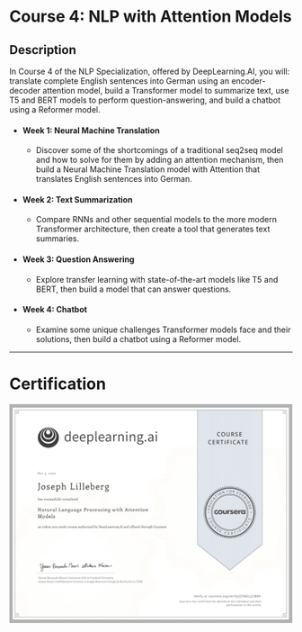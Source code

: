 # Course 4: NLP with Attention Models

## Description
In Course 4 of the NLP Specialization, offered by DeepLearning.AI, you will: translate complete English sentences into German using an encoder-decoder attention model, build a Transformer model to summarize text, use T5 and BERT models to perform question-answering, and build a chatbot using a Reformer model.

- #### Week 1: Neural Machine Translation
	- Discover some of the shortcomings of a traditional seq2seq model and how to solve for them by adding an attention mechanism, then build a Neural Machine Translation model with Attention that translates English sentences into German.
- #### Week 2: Text Summarization 
	- Compare RNNs and other sequential models to the more modern Transformer architecture, then create a tool that generates text summaries.
- #### Week 3: Question Answering
	- Explore transfer learning with state-of-the-art models like T5 and BERT, then build a model that can answer questions.
- #### Week 4: Chatbot
	- Examine some unique challenges Transformer models face and their solutions, then build a chatbot using a Reformer model.

---

# Certification
<p align="center">
  <img src="../Natural Language Processing Certification Images/Courses/Natural_Language_Processing_with_Attention.jpg" | width=800 />
</p>
